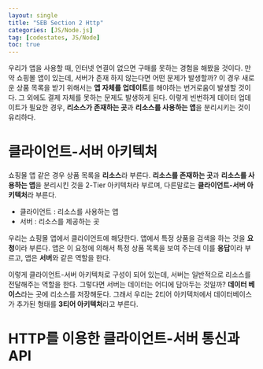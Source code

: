 ```yaml
---
layout: single
title: "SEB Section 2 Http"
categories: [JS/Node.js]
tag: [codestates, JS/Node]
toc: true
---
```


우리가 앱을 사용할 때, 인터넷 연결이 없으면 구매를 못하는 경험을 해봤을 것이다. 만약 쇼핑몰 앱이 있는데, 서버가 존재 하지 않는다면 어떤 문제가 발생할까? 이 경우 새로운 상품 목록을 받기 위해서는 **앱 자체를 업데이트**를 해야하는 번거로움이 발생할 것이다. 그 외에도 결제 자체를 못하는 문제도 발생하게 된다. 이렇게 빈번하게 데이터 업데이트가 필요한 경우, **리소스가 존재하는 곳**과 **리소스를 사용하는 앱**을 분리시키는 것이 유리하다.

# 클라이언트-서버 아키텍처

쇼핑물 앱 같은 경우 상품 목록을 **리소스**라 부른다. **리소스를 존재하는 곳**과 **리소스를 사용하는 앱**을 분리시킨 것을 2-Tier 아키텍처라 부르며, 다른말로는 **클라이언트-서버 아키텍처**라 부른다.

- 클라이언트 : 리소스를 사용하는 앱
- 서버 : 리소스를 제공하는 곳

우리는 쇼핑몰 앱에서 클라이언트에 해당한다. 앱에서 특정 상품을 검색을 하는 것을 **요청**이라 부른다. 앱은 이 요청에 의해서 특정 상품 목록을 보여 주는데 이를 **응답**이라 부르고, 앱은 **서버**와 같은 역할을 한다.

이렇게 클라이언트-서버 아키텍처로 구성이 되어 있는데, 서버는 일반적으로 리소스를 전달해주는 역할을 한다. 그렇다면 서버는 데이터는 어디에 담아두는 것일까? **데이터 베이스**라는 곳에 리소스를 저장해둔다. 그래서 우리는 2티어 아키텍처에서 데이터베이스가 추가된 형태를 **3티어 아키텍처**라고 부른다.

# HTTP를 이용한 클라이언트-서버 통신과 API
